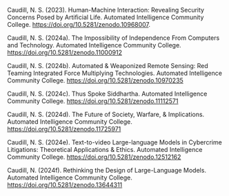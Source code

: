 Caudill, N. S. (2023). Human-Machine Interaction: Revealing Security Concerns Posed by Artificial Life. Automated Intelligence Community College. https://doi.org/10.5281/zenodo.10968007.

Caudill, N. S. (2024a). The Impossibility of Independence From Computers and Technology. Automated Intelligence Community College. https://doi.org/10.5281/zenodo.11000912

Caudill, N. S. (2024b). Automated & Weaponized Remote Sensing: Red Teaming Integrated Force Multiplying Technologies. Automated Intelligence Community College. https://doi.org/10.5281/zenodo.10970235

Caudill, N. S. (2024c). Thus Spoke Siddhartha. Automated Intelligence Community College. https://doi.org/10.5281/zenodo.11112571

Caudill, N. S. (2024d). The Future of Society, Warfare, & Implications. Automated Intelligence Community College. https://doi.org/10.5281/zenodo.11725971

Caudill, N. S. (2024e). Text-to-video Large-language Models in Cybercrime Litigations: Theoretical Applications & Ethics. Automated Intelligence Community College. https://doi.org/10.5281/zenodo.12512162

Caudill, N. (2024f). Rethinking the Design of Large-Language Models. Automated Intelligence Community College. https://doi.org/10.5281/zenodo.13644311
